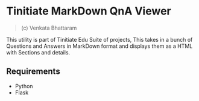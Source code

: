 # Tinitiate MarkDown QnA Viewer
> (c) Venkata Bhattaram

This utility is part of Tinitiate Edu Suite of projects, This takes in a bunch of Questions and Answers in MarkDown format and displays them as
a HTML with Sections and details.

## Requirements
* Python
* Flask

